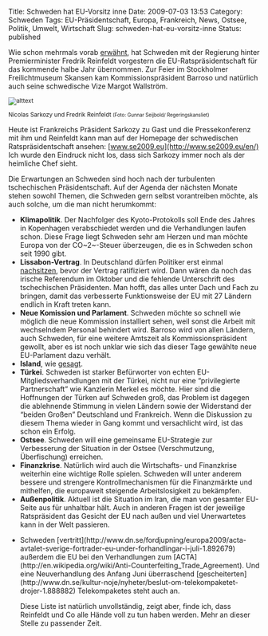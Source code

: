 Title: Schweden hat EU-Vorsitz inne
Date: 2009-07-03 13:53
Category: Schweden
Tags: EU-Präsidentschaft, Europa, Frankreich, News, Ostsee, Politik, Umwelt, Wirtschaft
Slug: schweden-hat-eu-vorsitz-inne
Status: published

Wie schon mehrmals vorab
[erwähnt](http://www.fiket.de/tag/eu-praesidentschaft/), hat Schweden
mit der Regierung hinter Premierminister Fredrik Reinfeldt vorgestern
die EU-Ratspräsidentschaft für das kommende halbe Jahr übernommen. Zur
Feier im Stockholmer Freilichtmuseum Skansen kam Kommissionspräsident
Barroso und natürlich auch seine schwedische Vize Margot Wallström.

<div class="figure right" style="font-size: smaller">

![alttext](/pic/sarkoreinf.jpg)
</p>
<p>
Nicolas Sarkozy und Fredrik Reinfeldt  
<small>(Foto: Gunnar Seijbold/ Regeringskansliet)</small>

</div>

Heute ist Frankreichs Präsident Sarkozy zu Gast und die Pressekonferenz
mit ihm und Reinfeldt kann man auf der Homepage der schwedischen
Ratspräsidentschaft ansehen: [www.se2009.eu](http://www.se2009.eu/en/)  
Ich wurde den Eindruck nicht los, dass sich Sarkozy immer noch als der
heimliche Chef sieht.

Die Erwartungen an Schweden sind hoch nach der turbulenten tschechischen
Präsidentschaft. Auf der Agenda der nächsten Monate stehen sowohl
Themen, die Schweden gern selbst vorantreiben möchte, als auch solche,
um die man nicht herumkommt:

-   **Klimapolitik**. Der Nachfolger des Kyoto-Protokolls soll Ende des
    Jahres in Kopenhagen verabschiedet werden und die Verhandlungen
    laufen schon. Diese Frage liegt Schweden sehr am Herzen und man
    möchte Europa von der CO~2~-Steuer überzeugen, die es in Schweden
    schon seit 1990 gibt.
-   **Lissabon-Vertrag**. In Deutschland dürfen Politiker erst einmal
    [nachsitzen](http://www.heise.de/tp/r4/artikel/30/30634/1.html),
    bevor der Vertrag ratifiziert wird. Dann wären da noch das irische
    Referendum im Oktober und die fehlende Unterschrift des
    tschechischen Präsidenten. Man hofft, das alles unter Dach und Fach
    zu bringen, damit das verbesserte Funktionsweise der EU mit 27
    Ländern endlich in Kraft treten kann.
-   **Neue Komission und Parlament**. Schweden möchte so schnell wie
    möglich die neue Kommission installiert sehen, weil sonst die Arbeit
    mit wechselndem Personal behindert wird. Barroso wird von allen
    Ländern, auch Schweden, für eine weitere Amtszeit als
    Kommissionspräsident gewollt, aber es ist noch unklar wie sich das
    dieser Tage gewählte neue EU-Parlament dazu verhält.
-   **Island**, wie
    [gesagt](http://www.fiket.de/2009/06/11/island-bald-in-der-eu/).
-   **Türkei**. Schweden ist starker Befürworter von echten
    EU-Mitgliedsverhandlungen mit der Türkei, nicht nur eine
    “privilegierte Partnerschaft” wie Kanzlerin Merkel es möchte. Hier
    sind die Hoffnungen der Türken auf Schweden groß, das Problem ist
    dagegen die ablehnende Stimmung in vielen Ländern sowie der
    Widerstand der “beiden Großen” Deutschland und Frankreich. Wenn die
    Diskussion zu diesem Thema wieder in Gang kommt und versachlicht
    wird, ist das schon ein Erfolg.
-   **Ostsee**. Schweden will eine gemeinsame EU-Strategie zur
    Verbesserung der Situation in der Ostsee (Verschmutzung,
    Überfischung) erreichen.
-   **Finanzkrise**. Natürlich wird auch die Wirtschafts- und
    Finanzkrise weiterhin eine wichtige Rolle spielen. Schweden will
    unter anderem bessere und strengere Kontrollmechanismen für die
    Finanzmärkte und mithelfen, die europaweit steigende
    Arbeitslosigkeit zu bekämpfen.
-   **Außenpolitik**. Aktuell ist die Situation im Iran, die man von
    gesamter EU-Seite aus für unhaltbar hält. Auch in anderen Fragen ist
    der jeweilige Ratspräsident das Gesicht der EU nach außen und viel
    Unerwartetes kann in der Welt passieren.

<ul>
<li>
Schweden
[vertritt](http://www.dn.se/fordjupning/europa2009/acta-avtalet-sverige-fortrader-eu-under-forhandlingar-i-juli-1.892679)
außerdem die EU bei den Verhandlungen zum
[ACTA](http://en.wikipedia.org/wiki/Anti-Counterfeiting_Trade_Agreement).
Und eine Neuverhandlung des Anfang Juni überraschend
[gescheiterten](http://www.dn.se/kultur-noje/nyheter/beslut-om-telekompaketet-drojer-1.888882)
Telekompaketes steht auch an.

Diese Liste ist natürlich unvollständig, zeigt aber, finde ich, dass
Reinfeldt und Co alle Hände voll zu tun haben werden. Mehr an dieser
Stelle zu passender Zeit.

